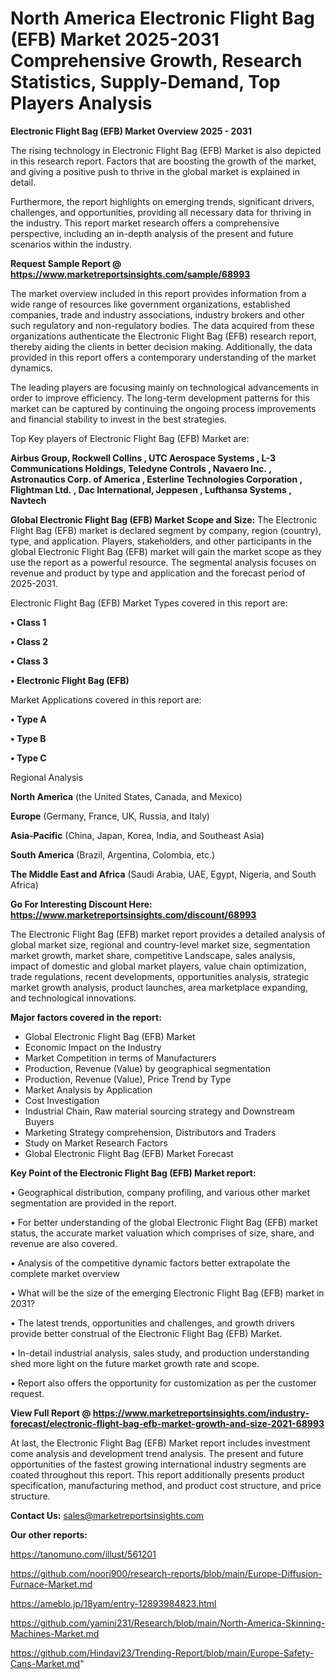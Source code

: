# North America Electronic Flight Bag (EFB) Market 2025-2031 Comprehensive Growth, Research Statistics, Supply-Demand,  Top Players Analysis

<Strong> Electronic Flight Bag (EFB) Market Overview 2025 - 2031</strong>

The rising technology in Electronic Flight Bag (EFB) Market is also depicted in this research report. Factors that are boosting the growth of the market, and giving a positive push to thrive in the global market is explained in detail.

Furthermore, the report highlights on emerging trends, significant drivers, challenges, and opportunities, providing all necessary data for thriving in the industry. This report market research offers a comprehensive perspective, including an in-depth analysis of the present and future scenarios within the industry.

<strong>Request Sample Report @ <a href=https://www.marketreportsinsights.com/sample/68993>https://www.marketreportsinsights.com/sample/68993</a></strong>

The market overview included in this report provides information from a wide range of resources like government organizations, established companies, trade and industry associations, industry brokers and other such regulatory and non-regulatory bodies. The data acquired from these organizations authenticate the Electronic Flight Bag (EFB) research report, thereby aiding the clients in better decision making. Additionally, the data provided in this report offers a contemporary understanding of the market dynamics.

The leading players are focusing mainly on technological advancements in order to improve efficiency. The long-term development patterns for this market can be captured by continuing the ongoing process improvements and financial stability to invest in the best strategies.

Top Key players of Electronic Flight Bag (EFB) Market are:

<strong>Airbus Group, Rockwell Collins , UTC Aerospace Systems , L-3 Communications Holdings, Teledyne Controls , Navaero Inc. , Astronautics Corp. of America , Esterline Technologies Corporation , Flightman Ltd. , Dac International, Jeppesen , Lufthansa Systems , Navtech</strong>

<strong><b>Global Electronic Flight Bag (EFB) Market Scope and Size:</b></strong>
The Electronic Flight Bag (EFB) market is declared segment by company, region (country), type, and application. Players, stakeholders, and other participants in the global Electronic Flight Bag (EFB) market will gain the market scope as they use the report as a powerful resource. The segmental analysis focuses on revenue and product by type and application and the forecast period of 2025-2031.

Electronic Flight Bag (EFB) Market Types covered in this report are:

<strong>• Class 1

• Class 2

• Class 3

• Electronic Flight Bag (EFB)</strong>

Market Applications covered in this report are:

<strong>• Type A

• Type B

• Type C</strong> 

Regional Analysis

<strong>North America</strong> (the United States, Canada, and Mexico)

<strong>Europe</strong> (Germany, France, UK, Russia, and Italy)

<strong>Asia-Pacific</strong> (China, Japan, Korea, India, and Southeast Asia)

<strong>South America</strong> (Brazil, Argentina, Colombia, etc.)

<strong>The Middle East and Africa</strong> (Saudi Arabia, UAE, Egypt, Nigeria, and South Africa)

<strong>Go For Interesting Discount Here: <a href=https://www.marketreportsinsights.com/discount/68993>https://www.marketreportsinsights.com/discount/68993</a></strong>

The Electronic Flight Bag (EFB) market report provides a detailed analysis of global market size, regional and country-level market size, segmentation market growth, market share, competitive Landscape, sales analysis, impact of domestic and global market players, value chain optimization, trade regulations, recent developments, opportunities analysis, strategic market growth analysis, product launches, area marketplace expanding, and technological innovations.

<strong><b>Major factors covered in the report:</b></strong>
<ul>
  <li>Global Electronic Flight Bag (EFB) Market </li>
  <li>Economic Impact on the Industry</li>
  <li>Market Competition in terms of Manufacturers</li>
  <li>Production, Revenue (Value) by geographical segmentation</li>
  <li>Production, Revenue (Value), Price Trend by Type</li>
  <li>Market Analysis by Application</li>
  <li>Cost Investigation</li>
  <li>Industrial Chain, Raw material sourcing strategy and Downstream Buyers</li>
  <li>Marketing Strategy comprehension, Distributors and Traders</li>
  <li>Study on Market Research Factors</li>
  <li>Global Electronic Flight Bag (EFB) Market Forecast</li>
</ul>

<strong><b>Key Point of the Electronic Flight Bag (EFB) Market report:</b></strong>

• Geographical distribution, company profiling, and various other market segmentation are provided in the report.

• For better understanding of the global Electronic Flight Bag (EFB) market status, the accurate market valuation which comprises of size, share, and revenue are also covered.

• Analysis of the competitive dynamic factors better extrapolate the complete market overview

• What will be the size of the emerging Electronic Flight Bag (EFB) market in 2031?

• The latest trends, opportunities and challenges, and growth drivers provide better construal of the Electronic Flight Bag (EFB) Market.

• In-detail industrial analysis, sales study, and production understanding shed more light on the future market growth rate and scope.

• Report also offers the opportunity for customization as per the customer request.

<strong><b>View Full Report @ <a href=https://www.marketreportsinsights.com/industry-forecast/electronic-flight-bag-efb-market-growth-and-size-2021-68993>https://www.marketreportsinsights.com/industry-forecast/electronic-flight-bag-efb-market-growth-and-size-2021-68993</a></b></strong>


At last, the Electronic Flight Bag (EFB) Market report includes investment come analysis and development trend analysis. The present and future opportunities of the fastest growing international industry segments are coated throughout this report. This report additionally presents product specification, manufacturing method, and product cost structure, and price structure.

<strong>Contact Us:</strong>
sales@marketreportsinsights.com

<strong>Our other reports:</strong>

<a href=https://tanomuno.com/illust/561201>https://tanomuno.com/illust/561201</a>

<a href=https://github.com/noori900/research-reports/blob/main/Europe-Diffusion-Furnace-Market.md>https://github.com/noori900/research-reports/blob/main/Europe-Diffusion-Furnace-Market.md</a>

<a href=https://ameblo.jp/18yam/entry-12893984823.html>https://ameblo.jp/18yam/entry-12893984823.html</a>

<a href=https://github.com/yamini231/Research/blob/main/North-America-Skinning-Machines-Market.md>https://github.com/yamini231/Research/blob/main/North-America-Skinning-Machines-Market.md</a>

<a href=https://github.com/Hindavi23/Trending-Report/blob/main/Europe-Safety-Cans-Market.md>https://github.com/Hindavi23/Trending-Report/blob/main/Europe-Safety-Cans-Market.md</a>"

